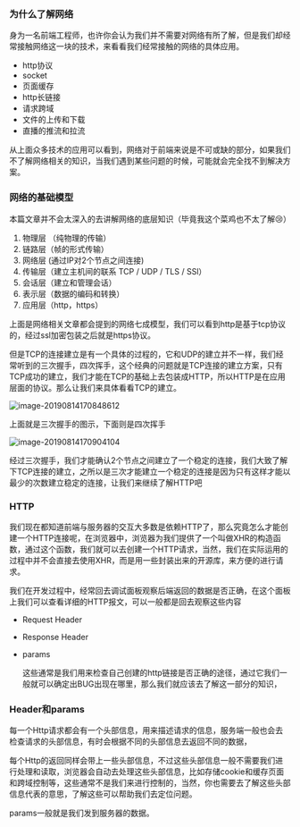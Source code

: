 ###  为什么了解网络

身为一名前端工程师，也许你会认为我们并不需要对网络有所了解，但是我们却经常接触网络这一块的技术，来看看我们经常接触的网络的具体应用。

- http协议
- socket
- 页面缓存
- http长链接
- 请求跨域
- 文件的上传和下载
- 直播的推流和拉流

从上面众多技术的应用可以看到，网络对于前端来说是不可或缺的部分，如果我们不了解网络相关的知识，当我们遇到某些问题的时候，可能就会完全找不到解决方案。

### 网络的基础模型

本篇文章并不会太深入的去讲解网络的底层知识（毕竟我这个菜鸡也不太了解😢）

1. 物理层 （纯物理的传输）
2. 链路层（帧的形式传输）
3. 网络层   (通过IP对2个节点之间连接)
4. 传输层（建立主机间的联系 TCP / UDP / TLS / SSl）
5. 会话层（建立和管理会话）
6. 表示层（数据的编码和转换）
7. 应用层（http，https）

上面是网络相关文章都会提到的网络七成模型，我们可以看到http是基于tcp协议的，经过ssl加密包装之后就是https协议。

但是TCP的连接建立是有一个具体的过程的，它和UDP的建立并不一样，我们经常听到的三次握手，四次挥手，这个经典的问题就是TCP连接的建立方案，只有TCP成功的建立，我们才能在TCP的基础上去包装成HTTP，所以HTTP是在应用层面的协议。那么让我们来具体看看TCP的建立。



![image-20190814170848612](https://upload.wikimedia.org/wikipedia/commons/3/3f/Connection_TCP.png)

上面就是三次握手的图示，下面则是四次挥手

![image-20190814170904104](https://upload.wikimedia.org/wikipedia/commons/2/2d/Deconnection_TCP.png)

经过三次握手，我们才能确认2个节点之间建立了一个稳定的连接，我们大致了解下TCP连接的建立，之所以是三次才能建立一个稳定的连接是因为只有这样才能以最少的次数建立稳定的连接，让我们来继续了解HTTP吧

### HTTP

我们现在都知道前端与服务器的交互大多数是依赖HTTP了，那么究竟怎么才能创建一个HTTP连接呢，在浏览器中，浏览器为我们提供了一个叫做XHR的构造函数，通过这个函数，我们就可以去创建一个HTTP请求，当然，我们在实际运用的过程中并不会直接去使用XHR，而是用一些封装出来的开源库，来方便的进行请求。

我们在开发过程中，经常回去调试面板观察后端返回的数据是否正确，在这个面板上我们可以查看详细的HTTP报文，可以一般都是回去观察这些内容

- Request Header
- Response Header
- params

  这些通常是我们用来检查自己创建的http链接是否正确的途径，通过它我们一般就可以确定出BUG出现在哪里，那么我们就应该去了解这一部分的知识，

### Header和params

每一个Http请求都会有一个头部信息，用来描述请求的信息，服务端一般也会去检查请求的头部信息，有时会根据不同的头部信息去返回不同的数据，

每个Http的返回同样会带上一些头部信息，不过这些头部信息一般不需要我们进行处理和读取，浏览器会自动去处理这些头部信息，比如存储cookie和缓存页面和跨域控制等，这些通常不是我们来进行控制的，当然，你也需要去了解这些头部信息代表的意思，了解这些可以帮助我们去定位问题。

params一般就是我们发到服务器的数据。


